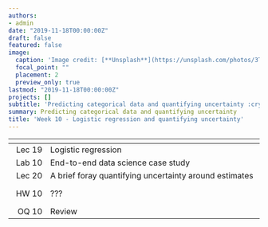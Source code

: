 ```yaml
---
authors:
- admin
date: "2019-11-18T00:00:00Z"
draft: false
featured: false
image:
  caption: 'Image credit: [**Unsplash**](https://unsplash.com/photos/3Tf1J8q9bBA)'
  focal_point: ""
  placement: 2
  preview_only: true
lastmod: "2019-11-18T00:00:00Z"
projects: []
subtitle: 'Predicting categorical data and quantifying uncertainty :crystal_ball:'
summary: Predicting categorical data and quantifying uncertainty
title: 'Week 10 - Logistic regression and quantifying uncertainty'
---
```


| <div style="width:60px"></div>  | <div style="width:420px"></div> |  <div style="width:190px"></div>   |
|---:|---|---|
| Lec 19 | Logistic regression |  |
| Lab 10 | End-to-end data science case study  | **Due:** Fri, 22 Nov, 17:00 |
| Lec 20 | A brief foray quantifying uncertainty around estimates |  |
| HW 10  | ???    | **Due:** Wed, 27 Nov, 17:00 |
| OQ 10  | Review | **Due:** Fri, 29 Nov, 17:00 |


